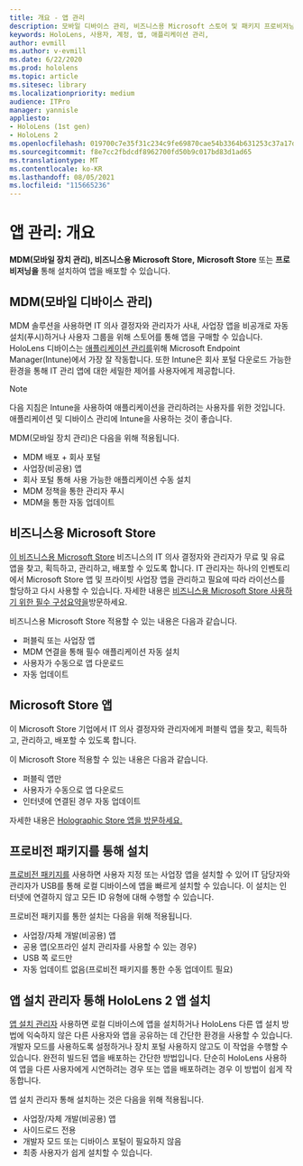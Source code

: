 ```yaml
---
title: 개요 - 앱 관리
description: 모바일 디바이스 관리, 비즈니스용 Microsoft 스토어 및 패키지 프로비저닝을 사용하여 혼합 현실 앱 관리에 대한 개요를 시작합니다.
keywords: HoloLens, 사용자, 계정, 앱, 애플리케이션 관리,
author: evmill
ms.author: v-evmill
ms.date: 6/22/2020
ms.prod: hololens
ms.topic: article
ms.sitesec: library
ms.localizationpriority: medium
audience: ITPro
manager: yannisle
appliesto:
- HoloLens (1st gen)
- HoloLens 2
ms.openlocfilehash: 019700c7e35f31c234c9fe69870cae54b3364b631253c37a17d8eaa0fe3053bd
ms.sourcegitcommit: f8e7cc2fbdcdf8962700fd50b9c017bd83d1ad65
ms.translationtype: MT
ms.contentlocale: ko-KR
ms.lasthandoff: 08/05/2021
ms.locfileid: "115665236"
---
```

# <a name="app-management-overview"></a>앱 관리: 개요

**MDM(모바일 장치 관리), 비즈니스용 Microsoft Store,** **Microsoft Store** 또는 **프로비저닝을** 통해 설치하여 앱을 배포할 수 있습니다.

## <a name="mobile-device-management-mdm"></a>MDM(모바일 디바이스 관리)

MDM 솔루션을 사용하면 IT 의사 결정자와 관리자가 사내, 사업장 앱을 비공개로 자동 설치(푸시)하거나 사용자 그룹을 위해 스토어를 통해 앱을 구매할 수 있습니다. HoloLens 디바이스는 [애플리케이션 관리를](app-deploy-intune.md)위해 Microsoft Endpoint Manager(Intune)에서 가장 잘 작동합니다. 또한 Intune은 회사 포털 다운로드 가능한 환경을 통해 IT 관리 앱에 대한 세밀한 제어를 사용자에게 제공합니다.

> [!NOTE]
> 다음 지침은 Intune을 사용하여 애플리케이션을 관리하려는 사용자를 위한 것입니다. 애플리케이션 및 디바이스 관리에 Intune을 사용하는 것이 좋습니다.

MDM(모바일 장치 관리)은 다음을 위해 적용됩니다.

* MDM 배포 + 회사 포털
* 사업장(비공용) 앱
* 회사 포털 통해 사용 가능한 애플리케이션 수동 설치
* MDM 정책을 통한 관리자 푸시
* MDM을 통한 자동 업데이트

## <a name="microsoft-store-for-business"></a>비즈니스용 Microsoft Store

[이 비즈니스용 Microsoft Store](app-deploy-store-business.md) 비즈니스의 IT 의사 결정자와 관리자가 무료 및 유료 앱을 찾고, 획득하고, 관리하고, 배포할 수 있도록 합니다. IT 관리자는 하나의 인벤토리에서 Microsoft Store 앱 및 프라이빗 사업장 앱을 관리하고 필요에 따라 라이선스를 할당하고 다시 사용할 수 있습니다. 자세한 내용은 [비즈니스용 Microsoft Store 사용하기 위한 필수 구성요약을](/microsoft-store/prerequisites-microsoft-store-for-business)방문하세요.

비즈니스용 Microsoft Store 적용할 수 있는 내용은 다음과 같습니다.

* 퍼블릭 또는 사업장 앱
* MDM 연결을 통해 필수 애플리케이션 자동 설치
* 사용자가 수동으로 앱 다운로드
* 자동 업데이트

## <a name="microsoft-store-apps"></a>Microsoft Store 앱

이 Microsoft Store 기업에서 IT 의사 결정자와 관리자에게 퍼블릭 앱을 찾고, 획득하고, 관리하고, 배포할 수 있도록 합니다.

이 Microsoft Store 적용할 수 있는 내용은 다음과 같습니다.

* 퍼블릭 앱만
* 사용자가 수동으로 앱 다운로드
* 인터넷에 연결된 경우 자동 업데이트

자세한 내용은 [Holographic Store 앱을 방문하세요.](/hololens/holographic-store-apps)

## <a name="install-via-provisioning-packages"></a>프로비전 패키지를 통해 설치

[프로비전 패키지를](app-deploy-provisioning-package.md) 사용하면 사용자 지정 또는 사업장 앱을 설치할 수 있어 IT 담당자와 관리자가 USB를 통해 로컬 디바이스에 앱을 빠르게 설치할 수 있습니다. 이 설치는 인터넷에 연결하지 않고 모든 ID 유형에 대해 수행할 수 있습니다.

프로비전 패키지를 통한 설치는 다음을 위해 적용됩니다.

* 사업장/자체 개발(비공용) 앱
* 공용 앱(오프라인 설치 관리자를 사용할 수 있는 경우)
* USB 쪽 로드만
* 자동 업데이트 없음(프로비전 패키지를 통한 수동 업데이트 필요)

## <a name="install-apps-on-hololens-2-via-app-installer"></a>앱 설치 관리자 통해 HoloLens 2 앱 설치

[앱 설치 관리자](app-deploy-app-installer.md) 사용하면 로컬 디바이스에 앱을 설치하거나 HoloLens 다른 앱 설치 방법에 익숙하지 않은 다른 사용자와 앱을 공유하는 데 간단한 환경을 사용할 수 있습니다. 개발자 모드를 사용하도록 설정하거나 장치 포털 사용하지 않고도 이 작업을 수행할 수 있습니다. 완전히 빌드된 앱을 배포하는 간단한 방법입니다. 단순히 HoloLens 사용하여 앱을 다른 사용자에게 시연하려는 경우 또는 앱을 배포하려는 경우 이 방법이 쉽게 작동합니다.

앱 설치 관리자 통해 설치하는 것은 다음을 위해 적용됩니다.

* 사업장/자체 개발(비공용) 앱
* 사이드로드 전용
* 개발자 모드 또는 디바이스 포털이 필요하지 않음
* 최종 사용자가 쉽게 설치할 수 있습니다.

